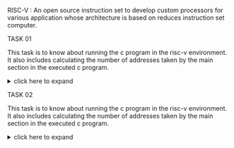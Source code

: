 
RISC-V : An open source instruction set to develop custom processors for various application whose architecture is based on reduces instruction set computer.

TASK 01

This task is to know about running the c program in the risc-v environment. It also includes calculating the number of addresses taken by the main section in the executed c program.

<details>
  
<summary>click here to expand</summary>
  
1. Write a Sample C programming code in the leafpad editor.

2. Compile and run the code

3. Identify the main section

4. Calculate the total number of address in the main section

5. Calculate the next address and verify it

6. Verify that the number of address of O1 is greater than the number of address of Ofast

</details>

TASK 02


This task is to know about running the c program in the risc-v environment. It also includes calculating the number of addresses taken by the main section in the executed c program.

<details>
  
<summary>click here to expand</summary>

 
